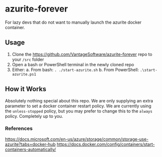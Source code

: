# azurite-forever

For lazy devs that do not want to manually launch the azurite docker container.

## Usage
1. Clone the https://github.com/VantageSoftware/azurite-forever repo to your `/src` folder
2. Open a bash or PowerShell terminal in the newly cloned repo
3. Either:
  a. From bash: `. ./start-azurite.sh`
  b. From PowerShell: `.\start-azurite.ps1`

## How it Works
Absolutely nothing special about this repo.  We are only supplying an extra parameter to set a docker container restart policy.  We are currently using 
the `unless-stopped` policy, but you may prefer to change this to the `always` policy.  Completely up to you.

### References
https://docs.microsoft.com/en-us/azure/storage/common/storage-use-azurite?tabs=docker-hub
https://docs.docker.com/config/containers/start-containers-automatically/
